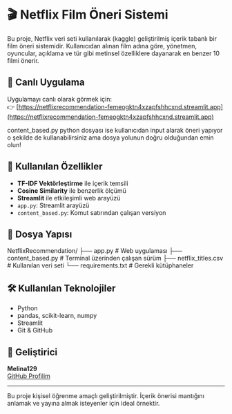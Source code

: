 # 🎬 Netflix Film Öneri Sistemi

Bu proje, Netflix veri seti kullanılarak (kaggle) geliştirilmiş içerik tabanlı bir film öneri sistemidir. Kullanıcıdan alınan film adına göre, yönetmen, oyuncular, açıklama ve tür gibi metinsel özelliklere dayanarak en benzer 10 filmi önerir.

## 🚀 Canlı Uygulama

Uygulamayı canlı olarak görmek için:  
👉 [https://netflixrecommendation-femeogktn4xzapfshhcxnd.streamlit.app](https://netflixrecommendation-femeogktn4xzapfshhcxnd.streamlit.app)

content_based.py python dosyası ise kullanıcıdan input alarak öneri yapıyor o şekilde de kullanabilirsiniz ama dosya yolunun doğru olduğundan emin olun!

## 📌 Kullanılan Özellikler

- **TF-IDF Vektörleştirme** ile içerik temsili
- **Cosine Similarity** ile benzerlik ölçümü
- **Streamlit** ile etkileşimli web arayüzü
- `app.py`: Streamlit arayüzü
- `content_based.py`: Komut satırından çalışan versiyon

## 📂 Dosya Yapısı

NetflixRecommendation/
├── app.py # Web uygulaması
├── content_based.py # Terminal üzerinden çalışan sürüm
├── netflix_titles.csv # Kullanılan veri seti
└── requirements.txt # Gerekli kütüphaneler

## 🛠️ Kullanılan Teknolojiler

- Python
- pandas, scikit-learn, numpy
- Streamlit
- Git & GitHub

## 👤 Geliştirici

**Melina129**  
[GitHub Profilim](https://github.com/Melina129)

---

Bu proje kişisel öğrenme amaçlı geliştirilmiştir. İçerik önerisi mantığını anlamak ve yayına almak isteyenler için ideal örnektir.
